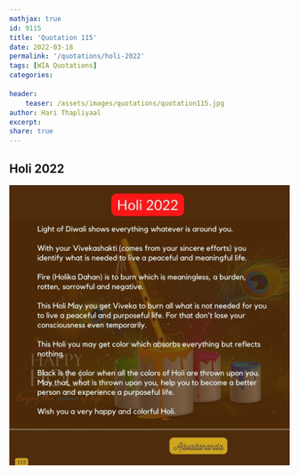 ```yaml
---
mathjax: true
id: 9115
title: 'Quotation 115'
date: 2022-03-18
permalink: '/quotations/holi-2022'
tags: [WIA Quotations] 
categories: 

header:
    teaser: /assets/images/quotations/quotation115.jpg
author: Hari Thapliyaal 
excerpt:
share: true 
---
```


## Holi 2022

![Holi 2022](/assets/images/quotations/quotation115.jpg)
